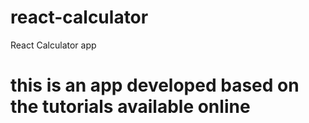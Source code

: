 # react-calculator
React Calculator app 
# this is an app developed based on the tutorials available online
